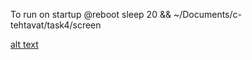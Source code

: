 To run on startup
@reboot sleep 20 && ~/Documents/c-tehtavat/task4/screen

[alt text](https://github.com/RasmusJK/[Embedded]/blob/main/IP.jpg?raw=true)
